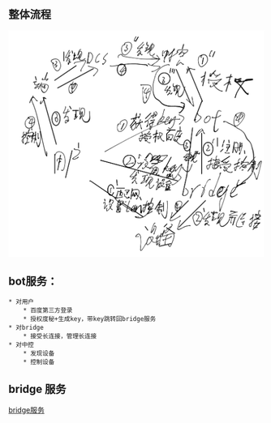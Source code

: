 ## 整体流程

![流程](design.png)

## bot服务：

    * 对用户
        * 百度第三方登录
        * 授权度秘+生成key，带key跳转回bridge服务
    * 对bridge
        * 接受长连接，管理长连接
    * 对中控
        * 发现设备
        * 控制设备

## bridge 服务

[bridge服务](http://wangp.org:8081/wangpeng/duer_iot_local_bridge)
